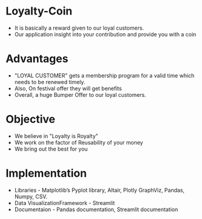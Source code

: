 # Loyalty-Coin

* It is basically a reward given to our loyal customers.
* Our application insight into your contribution and provide you with a coin

# Advantages

* "LOYAL CUSTOMER" gets a membership program for a valid time which needs to be renewed timely.
* Also, On festival offer they will get benefits 
* Overall, a huge Bumper Offer to our loyal customers.

# Objective

* We believe in "Loyalty is Royalty"
* We work on the factor of Reusability of your money 
* We bring out the best for you 

# Implementation

* Libraries - Matplotlib’s Pyplot library, Altair, Plotly GraphViz, Pandas, Numpy, CSV.
* Data VisualizationFramework - Streamlit
* Documentaion - Pandas documentation, Streamlit documentation 



